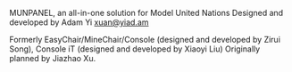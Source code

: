 MUNPANEL, an all-in-one solution for Model United Nations
Designed and developed by Adam Yi <xuan@yiad.am>

Formerly EasyChair/MineChair/Console (designed and developed by Zirui Song), Console iT (designed and developed by Xiaoyi Liu)
Originally planned by Jiazhao Xu.
